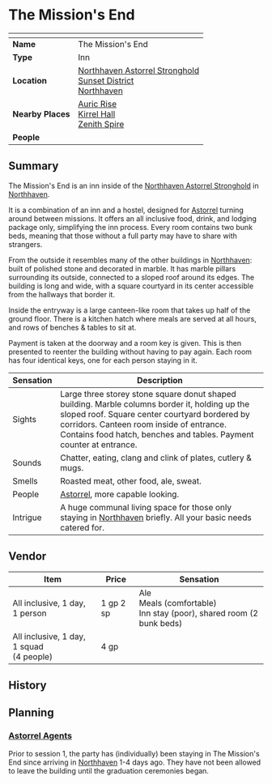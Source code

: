 # The Mission's End

| []() | |
| --- | --- |
| **Name** | The Mission's End |
| **Type** | Inn |
| **Location** | [Northhaven Astorrel Stronghold](../../strongholds/northhaven-astorrel-stronghold.md)<br>[Sunset District](../../districts/sunset-district.md)<br>[Northhaven](../../cities/northhaven.md) |
| **Nearby Places** | [Auric Rise](../auric-rise.md)<br>[Kirrel Hall](../kirrel-hall.md)<br>[Zenith Spire](../zenith-spire.md) |
| **People** | |

## Summary

The Mission's End is an inn inside of the [Northhaven Astorrel Stronghold](../../strongholds/northhaven-astorrel-stronghold.md) in [Northhaven](../../cities/northhaven.md).

It is a combination of an inn and a hostel, designed for [Astorrel](../../../organisations/astorrel/astorrel.md) turning around between missions. It offers an all inclusive food, drink, and lodging package only, simplifying the inn process. Every room contains two bunk beds, meaning that those without a full party may have to share with strangers.

From the outside it resembles many of the other buildings in [Northhaven](../../cities/northhaven.md): built of polished stone and decorated in marble. It has marble pillars surrounding its outside, connected to a sloped roof around its edges. The building is long and wide, with a square courtyard in its center accessible from the hallways that border it.

Inside the entryway is a large canteen-like room that takes up half of the ground floor. There is a kitchen hatch where meals are served at all hours, and rows of benches & tables to sit at.

Payment is taken at the doorway and a room key is given. This is then presented to reenter the building without having to pay again. Each room has four identical keys, one for each person staying in it.

| Sensation | Description |
| ---- | --- |
| Sights | Large three storey stone square donut shaped building. Marble columns border it, holding up the sloped roof. Square center courtyard bordered by corridors. Canteen room inside of entrance. Contains food hatch, benches and tables. Payment counter at entrance. |
| Sounds | Chatter, eating, clang and clink of plates, cutlery & mugs. |
| Smells | Roasted meat, other food, ale, sweat. |
| People | [Astorrel](../../../organisations/astorrel/astorrel.md), more capable looking. |
| Intrigue | A huge communal living space for those only staying in [Northhaven](../../cities/northhaven.md) briefly. All your basic needs catered for. |

## Vendor

| Item | Price | Sensation |
| --- | --- | --- |
| All inclusive, 1 day, 1 person | 1 gp 2 sp | Ale<br>Meals (comfortable)<br>Inn stay (poor), shared room (2 bunk beds) |
| All inclusive, 1 day, 1 squad<br>(4 people) | 4 gp |

## History

## Planning

### [Astorrel Agents](../../../campaigns/astorrel-agents.md)

Prior to session 1, the party has (individually) been staying in The Mission's End since arriving in [Northhaven](../../cities/northhaven.md) 1-4 days ago. They have not been allowed to leave the building until the graduation ceremonies began.
